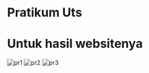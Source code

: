 # Pratikum Uts

# Untuk hasil websitenya 
![pr1](https://user-images.githubusercontent.com/81844622/117522152-ef27e580-afdb-11eb-89f5-9e9f71e79202.jpg)
![pr2](https://user-images.githubusercontent.com/81844622/117522165-fc44d480-afdb-11eb-8e06-e3aa4e2dfa55.jpg)
![pr3](https://user-images.githubusercontent.com/81844622/117522171-049d0f80-afdc-11eb-8982-ff6abcf79bfe.jpg)
